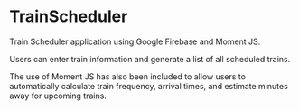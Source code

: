 # TrainScheduler

Train Scheduler application using Google Firebase and Moment JS.

Users can enter train information and generate a list of all scheduled trains. 

The use of Moment JS has also been included to allow users to automatically calculate train frequency, arrival times, and estimate minutes away for upcoming trains.
